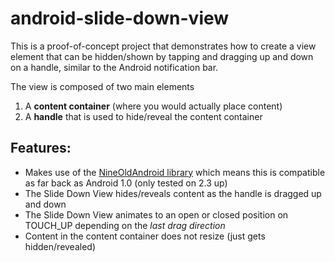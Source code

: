 android-slide-down-view
=======================

This is a proof-of-concept project that demonstrates how to create a view element that can be hidden/shown by tapping and dragging up and down on a handle, similar to the Android notification bar.

The view is composed of two main elements
    
  1.  A **content container** (where you would actually place content) 
  2.  A **handle** that is used to hide/reveal the content container

Features:
--------

* Makes use of the [NineOldAndroid library](http://nineoldandroids.com/) which means this is compatible as far back as Android 1.0 (only tested on 2.3 up)
* The Slide Down View hides/reveals content as the handle is dragged up and down
* The Slide Down View animates to an open or closed position on TOUCH_UP depending on the *last drag direction*
* Content in the content container does not resize (just gets hidden/revealed)

